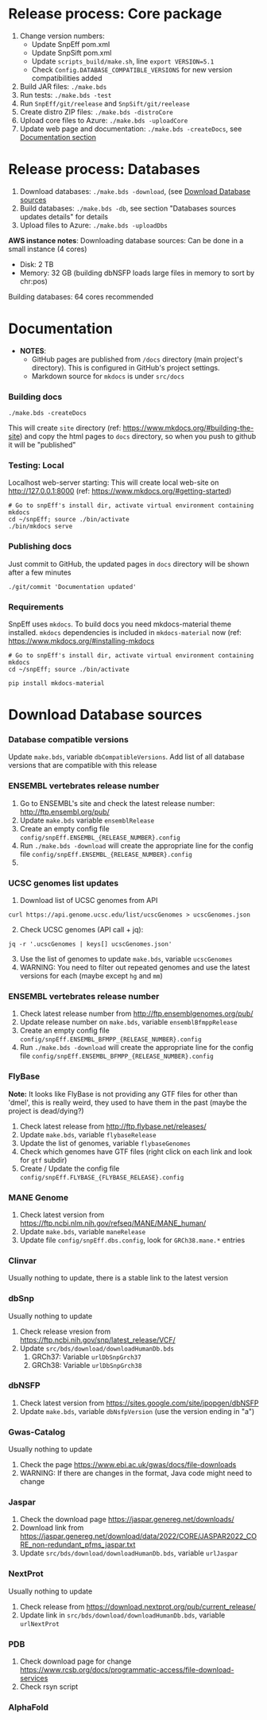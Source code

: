# Release process: Core package

1) Change version numbers:
   - Update SnpEff pom.xml
   - Update SnpSift pom.xml
   - Update `scripts_build/make.sh`, line `export VERSION=5.1`
   - Check `Config.DATABASE_COMPATIBLE_VERSIONS` for new version compatibilities added
2) Build JAR files: `./make.bds`
3) Run tests: `./make.bds -test`
4) Run `SnpEff/git/reelease` and `SnpSift/git/reelease`
5) Create distro ZIP files: `./make.bds -distroCore`
6) Upload core files to Azure: `./make.bds -uploadCore`
7) Update web page and documentation: `./make.bds -createDocs`, see [Documentation section](#documentation)

# Release process: Databases

1) Download databases: `./make.bds -download`, (see [Download Database sources](#download_database_sources)
2) Build databases: `./make.bds -db`, see section "Databases sources updates details" for details
3) Upload files to Azure: `./make.bds -uploadDbs`

**AWS instance notes**:
Downloading database sources: Can be done in a small instance (4 cores)
- Disk: 2 TB
- Memory: 32 GB (building dbNSFP loads large files in memory to sort by chr:pos)

Building databases: 64 cores recommended

# Documentation

- **NOTES**:
	- GitHub pages are published from `/docs` directory (main project's directory). This is configured in GitHub's project settings.
	- Markdown source for `mkdocs` is under `src/docs`

### Building docs

```
./make.bds -createDocs
```

This will create `site` directory (ref: <https://www.mkdocs.org/#building-the-site>) and copy the html pages to `docs` directory, so when you push to github it will be "published"

### Testing: Local

Localhost web-server starting: This will create local web-site on <http://127.0.0.1:8000> (ref: <https://www.mkdocs.org/#getting-started>)
```
# Go to snpEff's install dir, activate virtual environment containing mkdocs
cd ~/snpEff; source ./bin/activate
./bin/mkdocs serve
```

### Publishing docs

Just commit to GitHub, the updated pages in `docs` directory will be shown after a few minutes

```
./git/commit 'Documentation updated'
```

### Requirements

SnpEff uses `mkdocs`.
To build docs you need mkdocs-material theme installed.
`mkdocs` dependencies is included in `mkdocs-material` now (ref: <https://www.mkdocs.org/#installing-mkdocs>

```
# Go to snpEff's install dir, activate virtual environment containing mkdocs
cd ~/snpEff; source ./bin/activate

pip install mkdocs-material
```

# Download Database sources

### Database compatible versions

Update `make.bds`, variable `dbCompatibleVersions`. 
Add list of all database versions that are compatible with this release

### ENSEMBL vertebrates release number

1) Go to ENSEMBL's site and check the latest release number: http://ftp.ensembl.org/pub/
2) Update `make.bds` variable `ensemblRelease`
3) Create an empty config file `config/snpEff.ENSEMBL_{RELEASE_NUMBER}.config`
4) Run `./make.bds -download` will create the appropriate line for the config file `config/snpEff.ENSEMBL_{RELEASE_NUMBER}.config`
5) 

### UCSC genomes list updates

1) Download list of UCSC genomes from API
```
curl https://api.genome.ucsc.edu/list/ucscGenomes > ucscGenomes.json
```
2) Check UCSC genomes (API call + jq):
``` 
jq -r '.ucscGenomes | keys[] ucscGenomes.json'
```
3) Use the list of genomes to update `make.bds`, variable `ucscGenomes`
4) WARNING: You need to filter out repeated genomes and use the latest versions for each (maybe except `hg` and `mm`)

### ENSEMBL vertebrates release number

1) Check latest release number from http://ftp.ensemblgenomes.org/pub/ 
2) Update release number on `make.bds`, variable `ensemblBfmppRelease`
3) Create an empty config file `config/snpEff.ENSEMBL_BFMPP_{RELEASE_NUMBER}.config`
4) Run `./make.bds -download` will create the appropriate line for the config file `config/snpEff.ENSEMBL_BFMPP_{RELEASE_NUMBER}.config`

### FlyBase

**Note:** It looks like FlyBase is not providing any GTF files for other than 'dmel', this is really weird, they used to have them in the past (maybe the project is dead/dying?)

1) Check latest release from http://ftp.flybase.net/releases/
2) Update `make.bds`, variable `flybaseRelease`
3) Update the list of genomes, variable `flybaseGenomes`
4) Check which genomes have GTF files (right click on each link and look for `gtf` subdir)
5) Create / Update the config file `config/snpEff.FLYBASE_{FLYBASE_RELEASE}.config`

### MANE Genome

1) Check latest version from https://ftp.ncbi.nlm.nih.gov/refseq/MANE/MANE_human/
2) Update `make.bds`, variable `maneRelease`
3) Update file `config/snpEff.dbs.config`, look for `GRCh38.mane.*` entries

### Clinvar

Usually nothing to update, there is a stable link to the latest version

### dbSnp

Usually nothing to update

1) Check release vresion from https://ftp.ncbi.nih.gov/snp/latest_release/VCF/
2) Update `src/bds/download/downloadHumanDb.bds`
    1) GRCh37: Variable `urlDbSnpGrch37`
    2) GRCh38: Variable `urlDbSnpGrch38`

### dbNSFP

1) Check latest version from https://sites.google.com/site/jpopgen/dbNSFP
2) Update `make.bds`, variable `dbNsfpVersion` (use the version ending in "a")

### Gwas-Catalog

Usually nothing to update

1) Check the page https://www.ebi.ac.uk/gwas/docs/file-downloads
2) WARNING: If there are changes in the format, Java code might need to change

### Jaspar

1) Check the download page https://jaspar.genereg.net/downloads/
2) Download link from https://jaspar.genereg.net/download/data/2022/CORE/JASPAR2022_CORE_non-redundant_pfms_jaspar.txt 
3) Update `src/bds/download/downloadHumanDb.bds`, variable `urlJaspar` 
 
### NextProt

Usually nothing to update

1) Check release from https://download.nextprot.org/pub/current_release/
2) Update link in `src/bds/download/downloadHumanDb.bds`, variable `urlNextProt`

### PDB

1) Check download page for change https://www.rcsb.org/docs/programmatic-access/file-download-services
2) Check rsyn script

### AlphaFold



